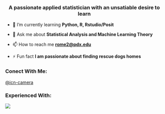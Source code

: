 <h3 align="center">A passionate applied statistician with an unsatiable desire to learn</h3>

- 🌱 I’m currently learning **Python, R, Rstudio/Posit**

- 💬 Ask me about **Statistical Analysis and Machine Learning Theory**

- 📫 How to reach me **rome2@pdx.edu**

- ⚡ Fun fact **I am passionate about finding rescue dogs homes**

### Conect With Me:

[@icn-camera](https://9travart9.github.io/)


### Experienced With:

![](https://skillicons.dev/icons?i=py,r,latex,html,css,git,vscode,ruby,matlab)

